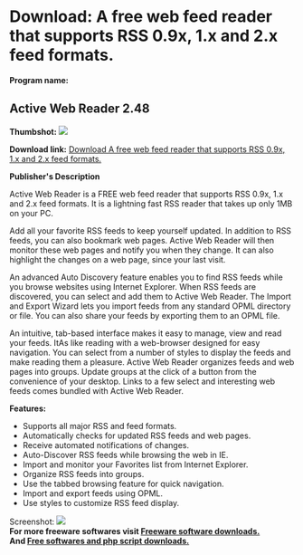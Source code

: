 # Download: A free web feed reader that supports RSS 0.9x, 1.x and 2.x feed formats.

**Program name:**

## Active Web Reader 2.48

  
**Thumbshot:** ![](http://www.freewarefiles.com/screenshot/awr-interface_md.gif)   
  
**Download link:** [Download A free web feed reader that supports RSS 0.9x, 1.x and 2.x feed formats.](http://freesoftwares.boysofts.com/Active-Web-Reader_program_21850.html)  
  


**Publisher's Description**  
  


Active Web Reader is a FREE web feed reader that supports RSS 0.9x, 1.x and 2.x feed formats. It is a lightning fast RSS reader that takes up only 1MB on your PC. 

Add all your favorite RSS feeds to keep yourself updated. In addition to RSS feeds, you can also bookmark web pages. Active Web Reader will then monitor these web pages and notify you when they change. It can also highlight the changes on a web page, since your last visit.

An advanced Auto Discovery feature enables you to find RSS feeds while you browse websites using Internet Explorer. When RSS feeds are discovered, you can select and add them to Active Web Reader. The Import and Export Wizard lets you import feeds from any standard OPML directory or file. You can also share your feeds by exporting them to an OPML file.

An intuitive, tab-based interface makes it easy to manage, view and read your feeds. ItAs like reading with a web-browser designed for easy navigation. You can select from a number of styles to display the feeds and make reading them a pleasure. Active Web Reader organizes feeds and web pages into groups. Update groups at the click of a button from the convenience of your desktop. Links to a few select and interesting web feeds comes bundled with Active Web Reader.

**Features:**

  * Supports all major RSS and feed formats. 
  * Automatically checks for updated RSS feeds and web pages. 
  * Receive automated notifications of changes. 
  * Auto-Discover RSS feeds while browsing the web in IE. 
  * Import and monitor your Favorites list from Internet Explorer. 
  * Organize RSS feeds into groups. 
  * Use the tabbed browsing feature for quick navigation. 
  * Import and export feeds using OPML. 
  * Use styles to customize RSS feed display. 

  
  
Screenshot: ![](http://www.freewarefiles.com/screenshot/awr-interface.gif)   
**For more freeware softwares visit [Freeware software downloads.](http://freesoftwares.boysofts.com/)**   
**And [Free softwares and php script downloads.](http://www.boysofts.com/)**
